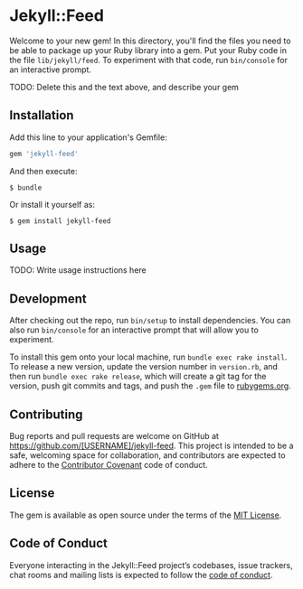 # Jekyll::Feed

Welcome to your new gem! In this directory, you'll find the files you need to be able to package up your Ruby library into a gem. Put your Ruby code in the file `lib/jekyll/feed`. To experiment with that code, run `bin/console` for an interactive prompt.

TODO: Delete this and the text above, and describe your gem

## Installation

Add this line to your application's Gemfile:

```ruby
gem 'jekyll-feed'
```

And then execute:

    $ bundle

Or install it yourself as:

    $ gem install jekyll-feed

## Usage

TODO: Write usage instructions here

## Development

After checking out the repo, run `bin/setup` to install dependencies. You can also run `bin/console` for an interactive prompt that will allow you to experiment.

To install this gem onto your local machine, run `bundle exec rake install`. To release a new version, update the version number in `version.rb`, and then run `bundle exec rake release`, which will create a git tag for the version, push git commits and tags, and push the `.gem` file to [rubygems.org](https://rubygems.org).

## Contributing

Bug reports and pull requests are welcome on GitHub at https://github.com/[USERNAME]/jekyll-feed. This project is intended to be a safe, welcoming space for collaboration, and contributors are expected to adhere to the [Contributor Covenant](http://contributor-covenant.org) code of conduct.

## License

The gem is available as open source under the terms of the [MIT License](https://opensource.org/licenses/MIT).

## Code of Conduct

Everyone interacting in the Jekyll::Feed project’s codebases, issue trackers, chat rooms and mailing lists is expected to follow the [code of conduct](https://github.com/[USERNAME]/jekyll-feed/blob/master/CODE_OF_CONDUCT.md).
